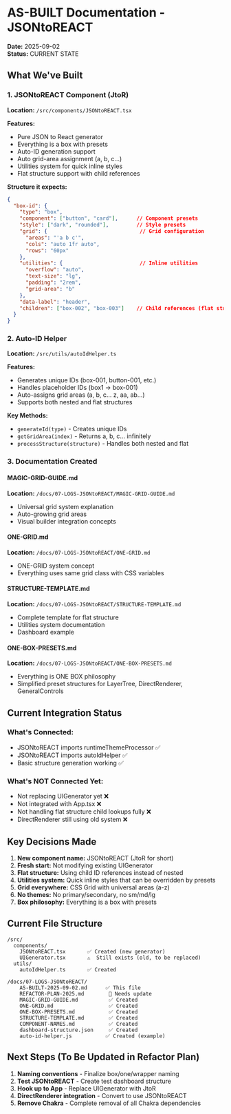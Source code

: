 # AS-BUILT Documentation - JSONtoREACT
**Date:** 2025-09-02  
**Status:** CURRENT STATE

## What We've Built

### 1. JSONtoREACT Component (JtoR)
**Location:** `/src/components/JSONtoREACT.tsx`

**Features:**
- Pure JSON to React generator
- Everything is a box with presets
- Auto-ID generation support
- Auto grid-area assignment (a, b, c...)
- Utilities system for quick inline styles
- Flat structure support with child references

**Structure it expects:**
```json
{
  "box-id": {
    "type": "box",
    "component": ["button", "card"],      // Component presets
    "style": ["dark", "rounded"],         // Style presets
    "grid": {                              // Grid configuration
      "areas": "'a b c'",
      "cols": "auto 1fr auto",
      "rows": "60px"
    },
    "utilities": {                         // Inline utilities
      "overflow": "auto",
      "text-size": "lg",
      "padding": "2rem",
      "grid-area": "b"
    },
    "data-label": "header",
    "children": ["box-002", "box-003"]    // Child references (flat structure)
  }
}
```

### 2. Auto-ID Helper
**Location:** `/src/utils/autoIdHelper.ts`

**Features:**
- Generates unique IDs (box-001, button-001, etc.)
- Handles placeholder IDs (box1 → box-001)
- Auto-assigns grid areas (a, b, c... z, aa, ab...)
- Supports both nested and flat structures

**Key Methods:**
- `generateId(type)` - Creates unique IDs
- `getGridArea(index)` - Returns a, b, c... infinitely
- `processStructure(structure)` - Handles both nested and flat

### 3. Documentation Created

#### MAGIC-GRID-GUIDE.md
**Location:** `/docs/07-LOGS-JSONtoREACT/MAGIC-GRID-GUIDE.md`
- Universal grid system explanation
- Auto-growing grid areas
- Visual builder integration concepts

#### ONE-GRID.md
**Location:** `/docs/07-LOGS-JSONtoREACT/ONE-GRID.md`
- ONE-GRID system concept
- Everything uses same grid class with CSS variables

#### STRUCTURE-TEMPLATE.md
**Location:** `/docs/07-LOGS-JSONtoREACT/STRUCTURE-TEMPLATE.md`
- Complete template for flat structure
- Utilities system documentation
- Dashboard example

#### ONE-BOX-PRESETS.md
**Location:** `/docs/07-LOGS-JSONtoREACT/ONE-BOX-PRESETS.md`
- Everything is ONE BOX philosophy
- Simplified preset structures for LayerTree, DirectRenderer, GeneralControls

## Current Integration Status

### What's Connected:
- JSONtoREACT imports runtimeThemeProcessor ✅
- JSONtoREACT imports autoIdHelper ✅
- Basic structure generation working ✅

### What's NOT Connected Yet:
- Not replacing UIGenerator yet ❌
- Not integrated with App.tsx ❌
- Not handling flat structure child lookups fully ❌
- DirectRenderer still using old system ❌

## Key Decisions Made

1. **New component name:** JSONtoREACT (JtoR for short)
2. **Fresh start:** Not modifying existing UIGenerator
3. **Flat structure:** Using child ID references instead of nested
4. **Utilities system:** Quick inline styles that can be overridden by presets
5. **Grid everywhere:** CSS Grid with universal areas (a-z)
6. **No themes:** No primary/secondary, no sm/md/lg
7. **Box philosophy:** Everything is a box with presets

## Current File Structure
```
/src/
  components/
    JSONtoREACT.tsx       ✅ Created (new generator)
    UIGenerator.tsx       ⚠️  Still exists (old, to be replaced)
  utils/
    autoIdHelper.ts       ✅ Created

/docs/07-LOGS-JSONtoREACT/
    AS-BUILT-2025-09-02.md      ✅ This file
    REFACTOR-PLAN-2025.md        📝 Needs update
    MAGIC-GRID-GUIDE.md          ✅ Created
    ONE-GRID.md                  ✅ Created
    ONE-BOX-PRESETS.md           ✅ Created
    STRUCTURE-TEMPLATE.md        ✅ Created
    COMPONENT-NAMES.md           ✅ Created
    dashboard-structure.json     ✅ Created
    auto-id-helper.js           ✅ Created (example)
```

## Next Steps (To Be Updated in Refactor Plan)

1. **Naming conventions** - Finalize box/one/wrapper naming
2. **Test JSONtoREACT** - Create test dashboard structure
3. **Hook up to App** - Replace UIGenerator with JtoR
4. **DirectRenderer integration** - Convert to use JSONtoREACT
5. **Remove Chakra** - Complete removal of all Chakra dependencies
